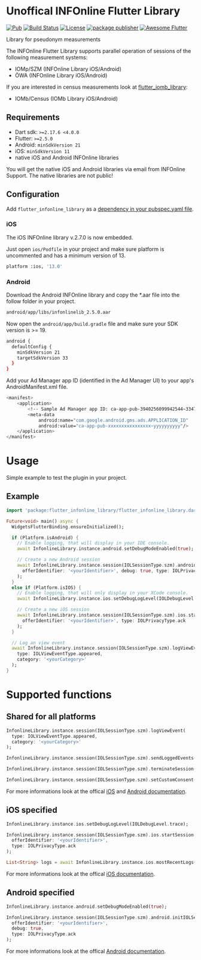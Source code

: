# Unoffical INFOnline Flutter Library

[![Pub](https://img.shields.io/pub/v/flutter_infonline_library.svg)](https://pub.dartlang.org/packages/flutter_infonline_library)
[![Build Status](https://github.com/codeforce-dev/flutter_infonline_library/workflows/Dart/badge.svg)](https://github.com/codeforce-dev/flutter_infonline_library/actions)
[![License](https://img.shields.io/badge/License-MIT-green.svg)](https://github.com/codeforce-dev/flutter_infonline_library/blob/main/LICENSE)
[![package publisher](https://img.shields.io/pub/publisher/path.svg)](https://pub.dev/publishers/codeforce.dev/packages)
[![Awesome Flutter](https://img.shields.io/badge/Awesome-Flutter-blue.svg?longCache=true)]()

Library for pseudonym measurements

The INFOnline Flutter Library supports parallel operation of sessions of the following measurement systems:

* IOMp/SZM (INFOnline Library iOS/Android)
* ÖWA (INFOnline Library iOS/Android)

If you are interested in census measurements look at [flutter\_iomb_library](https://github.com/codeforce-dev/flutter_iomb_library):

* IOMb/Census (IOMb Library iOS/Android)

## Requirements
- Dart sdk: `>=2.17.6 <4.0.0`
- Flutter: `>=2.5.0`
- Android: `minSdkVersion 21`
- iOS: `minSdkVersion 11`
- native iOS and Android INFOnline libraries

You will get the native iOS and Android libraries via email from INFOnline Support. The native libraries are not public!

## Configuration

Add `flutter_infonline_library` as a [dependency in your pubspec.yaml file](https://flutter.io/using-packages/).

### iOS
The iOS INFOnline library v.2.7.0 is now embedded.

Just open ``ios/Podfile`` in your project and make sure platform is uncommented and has a minimum version of 13.

```bash
platform :ios, '13.0'
```

### Android
Download the Android INFOnline library and copy the *.aar file into the follow folder in your project.

```bash
android/app/libs/infonlinelib_2.5.0.aar
```

Now open the ``android/app/build.gradle`` file and make sure your SDK version is >= 19.

```bash
android {
  defaultConfig {
    minSdkVersion 21
    targetSdkVersion 33
  }
}
```

Add your Ad Manager app ID (identified in the Ad Manager UI) to your app's AndroidManifest.xml file.

```bash
<manifest>
    <application>
        <!-- Sample Ad Manager app ID: ca-app-pub-3940256099942544~3347511713 -->
        <meta-data
            android:name="com.google.android.gms.ads.APPLICATION_ID"
            android:value="ca-app-pub-xxxxxxxxxxxxxxxx~yyyyyyyyyy"/>
    </application>
</manifest>
```

# Usage
Simple example to test the plugin in your project.
## Example

```dart
import 'package:flutter_infonline_library/flutter_infonline_library.dart';

Future<void> main() async {
  WidgetsFlutterBinding.ensureInitialized();

  if (Platform.isAndroid) {
    // Enable logging, that will display in your IDE console.
    await InfonlineLibrary.instance.android.setDebugModeEnabled(true);

    // Create a new Android session
    await InfonlineLibrary.instance.session(IOLSessionType.szm).android.initIOLSession(
      offerIdentifier: '<yourIdentifier>', debug: true, type: IOLPrivacyType.ack
    );
  }
  else if (Platform.isIOS) {
    // Enable logging, that will only display in your XCode console.
    await InfonlineLibrary.instance.ios.setDebugLogLevel(IOLDebugLevel.trace);

    // Create a new iOS session
    await InfonlineLibrary.instance.session(IOLSessionType.szm).ios.startSession(
      offerIdentifier: '<yourIdentifier>', type: IOLPrivacyType.ack
    );
  }

  // Log an view event
  await InfonlineLibrary.instance.session(IOLSessionType.szm).logViewEvent(
    type: IOLViewEventType.appeared,
    category: '<yourCategory>'
  );
}
```

# Supported functions

## Shared for all platforms
```dart
InfonlineLibrary.instance.session(IOLSessionType.szm).logViewEvent(
  type: IOLViewEventType.appeared,
  category: '<yourCategory>'
);

InfonlineLibrary.instance.session(IOLSessionType.szm).sendLoggedEvents();

InfonlineLibrary.instance.session(IOLSessionType.szm).terminateSession();

InfonlineLibrary.instance.session(IOLSessionType.szm).setCustomConsent('<String>');
```
For more informations look at the offical [iOS](https://docs.infonline.de/infonline-measurement/integration/lib/iOS/pseudonym/ios_pseudonym_funktionen/) and [Android documentation](https://docs.infonline.de/infonline-measurement/integration/lib/android/pseudonym/android_pseudonym_funktion/).

## iOS specified
```dart
InfonlineLibrary.instance.ios.setDebugLogLevel(IOLDebugLevel.trace);

InfonlineLibrary.instance.session(IOLSessionType.szm).ios.startSession(
  offerIdentifier: '<yourIdentifier>',
  type: IOLPrivacyType.ack
);

List<String> logs = await InfonlineLibrary.instance.ios.mostRecentLogs(0);
```
For more informations look at the offical [iOS documentation](https://docs.infonline.de/infonline-measurement/integration/lib/iOS/pseudonym/ios_pseudonym_funktionen/).

## Android specified
```dart
InfonlineLibrary.instance.android.setDebugModeEnabled(true);

InfonlineLibrary.instance.session(IOLSessionType.szm).android.initIOLSession(
  offerIdentifier: '<yourIdentifier>',
  debug: true,
  type: IOLPrivacyType.ack
);
```
For more informations look at the offical [Android documentation](https://docs.infonline.de/infonline-measurement/integration/lib/android/pseudonym/android_pseudonym_funktion/).

